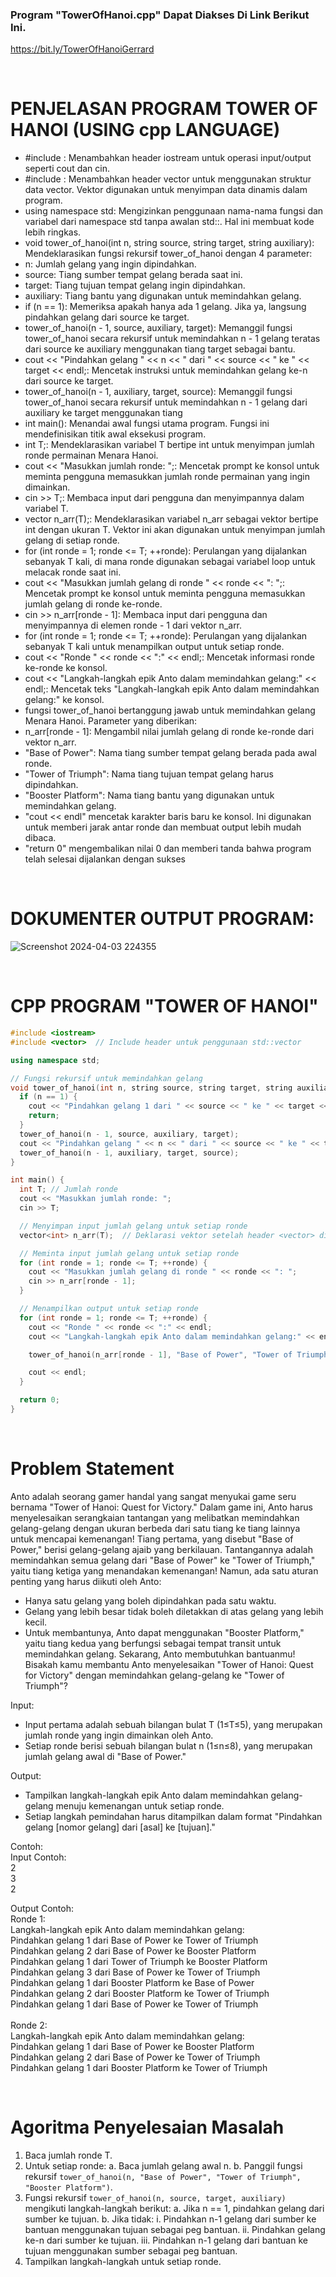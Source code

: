 ### Program "TowerOfHanoi.cpp" Dapat Diakses Di Link Berikut Ini.
https://bit.ly/TowerOfHanoiGerrard

<br>

# PENJELASAN PROGRAM TOWER OF HANOI (USING cpp LANGUAGE)

- #include <iostream>: Menambahkan header iostream untuk operasi input/output seperti cout dan cin.
- #include <vector>: Menambahkan header vector untuk menggunakan struktur data vector. Vektor digunakan untuk menyimpan data dinamis dalam program.
- using namespace std: Mengizinkan penggunaan nama-nama fungsi dan variabel dari namespace std tanpa awalan std::. Hal ini membuat kode lebih ringkas.
- void tower_of_hanoi(int n, string source, string target, string auxiliary): Mendeklarasikan fungsi rekursif tower_of_hanoi dengan 4 parameter:
- n: Jumlah gelang yang ingin dipindahkan.
- source: Tiang sumber tempat gelang berada saat ini.
- target: Tiang tujuan tempat gelang ingin dipindahkan.
- auxiliary: Tiang bantu yang digunakan untuk memindahkan gelang.
- if (n == 1): Memeriksa apakah hanya ada 1 gelang. Jika ya, langsung pindahkan gelang dari source ke target.
- tower_of_hanoi(n - 1, source, auxiliary, target): Memanggil fungsi tower_of_hanoi secara rekursif untuk memindahkan n - 1 gelang teratas dari source ke auxiliary menggunakan tiang target sebagai bantu.
- cout << "Pindahkan gelang " << n << " dari " << source << " ke " << target << endl;: Mencetak instruksi untuk memindahkan gelang ke-n dari source ke target.
- tower_of_hanoi(n - 1, auxiliary, target, source): Memanggil fungsi tower_of_hanoi secara rekursif untuk memindahkan n - 1 gelang dari auxiliary ke target menggunakan tiang
- int main(): Menandai awal fungsi utama program. Fungsi ini mendefinisikan titik awal eksekusi program.
- int T;: Mendeklarasikan variabel T bertipe int untuk menyimpan jumlah ronde permainan Menara Hanoi.
- cout << "Masukkan jumlah ronde: ";: Mencetak prompt ke konsol untuk meminta pengguna memasukkan jumlah ronde permainan yang ingin dimainkan.
- cin >> T;: Membaca input dari pengguna dan menyimpannya dalam variabel T.
- vector<int> n_arr(T);: Mendeklarasikan variabel n_arr sebagai vektor bertipe int dengan ukuran T. Vektor ini akan digunakan untuk menyimpan jumlah gelang di setiap ronde.
- for (int ronde = 1; ronde <= T; ++ronde): Perulangan yang dijalankan sebanyak T kali, di mana ronde digunakan sebagai variabel loop untuk melacak ronde saat ini.
- cout << "Masukkan jumlah gelang di ronde " << ronde << ": ";: Mencetak prompt ke konsol untuk meminta pengguna memasukkan jumlah gelang di ronde ke-ronde.
- cin >> n_arr[ronde - 1]: Membaca input dari pengguna dan menyimpannya di elemen ronde - 1 dari vektor n_arr.
- for (int ronde = 1; ronde <= T; ++ronde): Perulangan yang dijalankan sebanyak T kali untuk menampilkan output untuk setiap ronde.
- cout << "Ronde " << ronde << ":" << endl;: Mencetak informasi ronde ke-ronde ke konsol.
- cout << "Langkah-langkah epik Anto dalam memindahkan gelang:" << endl;: Mencetak teks "Langkah-langkah epik Anto dalam memindahkan gelang:" ke konsol.
- fungsi tower_of_hanoi bertanggung jawab untuk memindahkan gelang Menara Hanoi. Parameter yang diberikan:
- n_arr[ronde - 1]: Mengambil nilai jumlah gelang di ronde ke-ronde dari vektor n_arr.
- "Base of Power": Nama tiang sumber tempat gelang berada pada awal ronde.
- "Tower of Triumph": Nama tiang tujuan tempat gelang harus dipindahkan.
- "Booster Platform": Nama tiang bantu yang digunakan untuk memindahkan gelang.
- "cout << endl" mencetak karakter baris baru ke konsol. Ini digunakan untuk memberi jarak antar ronde dan membuat output lebih mudah dibaca.
- "return 0" mengembalikan nilai 0 dan memberi tanda bahwa program telah selesai dijalankan dengan sukses

<br>

# DOKUMENTER OUTPUT PROGRAM:
![Screenshot 2024-04-03 224355](https://github.com/gerrardgs/CPP-Heritage/assets/114888829/80be9b5e-d02d-457e-a43a-8a715c8c4ee2)

<br>

# CPP PROGRAM "TOWER OF HANOI"
```cpp
#include <iostream>
#include <vector>  // Include header untuk penggunaan std::vector

using namespace std;

// Fungsi rekursif untuk memindahkan gelang
void tower_of_hanoi(int n, string source, string target, string auxiliary) {
  if (n == 1) {
    cout << "Pindahkan gelang 1 dari " << source << " ke " << target << endl;
    return;
  }
  tower_of_hanoi(n - 1, source, auxiliary, target);
  cout << "Pindahkan gelang " << n << " dari " << source << " ke " << target << endl;
  tower_of_hanoi(n - 1, auxiliary, target, source);
}

int main() {
  int T; // Jumlah ronde
  cout << "Masukkan jumlah ronde: ";
  cin >> T;

  // Menyimpan input jumlah gelang untuk setiap ronde
  vector<int> n_arr(T);  // Deklarasi vektor setelah header <vector> di-include

  // Meminta input jumlah gelang untuk setiap ronde
  for (int ronde = 1; ronde <= T; ++ronde) {
    cout << "Masukkan jumlah gelang di ronde " << ronde << ": ";
    cin >> n_arr[ronde - 1];
  }

  // Menampilkan output untuk setiap ronde
  for (int ronde = 1; ronde <= T; ++ronde) {
    cout << "Ronde " << ronde << ":" << endl;
    cout << "Langkah-langkah epik Anto dalam memindahkan gelang:" << endl;

    tower_of_hanoi(n_arr[ronde - 1], "Base of Power", "Tower of Triumph", "Booster Platform");

    cout << endl;
  }

  return 0;
}

```

<br>

# Problem Statement
Anto adalah seorang gamer handal yang sangat menyukai game seru bernama "Tower of Hanoi: Quest for Victory." Dalam game ini, Anto harus menyelesaikan serangkaian tantangan yang melibatkan memindahkan gelang-gelang dengan ukuran berbeda dari satu tiang ke tiang lainnya untuk mencapai kemenangan! Tiang pertama, yang disebut "Base of Power," berisi gelang-gelang ajaib yang berkilauan. Tantangannya adalah memindahkan semua gelang dari "Base of Power" ke "Tower of Triumph," yaitu tiang ketiga yang menandakan kemenangan! Namun, ada satu aturan penting yang harus diikuti oleh Anto:
- Hanya satu gelang yang boleh dipindahkan pada satu waktu.
- Gelang yang lebih besar tidak boleh diletakkan di atas gelang yang lebih kecil.
- Untuk membantunya, Anto dapat menggunakan "Booster Platform," yaitu tiang kedua yang berfungsi sebagai tempat transit untuk memindahkan gelang.
Sekarang, Anto membutuhkan bantuanmu! Bisakah kamu membantu Anto menyelesaikan "Tower of Hanoi: Quest for Victory" dengan memindahkan gelang-gelang ke "Tower of Triumph"?


Input:
- Input pertama adalah sebuah bilangan bulat T (1≤T≤5), yang merupakan jumlah ronde yang ingin dimainkan oleh Anto.
- Setiap ronde berisi sebuah bilangan bulat n (1≤n≤8), yang merupakan jumlah gelang awal di "Base of Power."

Output:
- Tampilkan langkah-langkah epik Anto dalam memindahkan gelang-gelang menuju kemenangan untuk setiap ronde.
- Setiap langkah pemindahan harus ditampilkan dalam format "Pindahkan gelang [nomor gelang] dari [asal] ke [tujuan]."

Contoh:
<br> Input Contoh:
<br> 2
<br> 3
<br> 2

Output Contoh:
<br> Ronde 1:
<br> Langkah-langkah epik Anto dalam memindahkan gelang:
<br> Pindahkan gelang 1 dari Base of Power ke Tower of Triumph
<br> Pindahkan gelang 2 dari Base of Power ke Booster Platform
<br> Pindahkan gelang 1 dari Tower of Triumph ke Booster Platform
<br> Pindahkan gelang 3 dari Base of Power ke Tower of Triumph
<br> Pindahkan gelang 1 dari Booster Platform ke Base of Power
<br> Pindahkan gelang 2 dari Booster Platform ke Tower of Triumph
<br> Pindahkan gelang 1 dari Base of Power ke Tower of Triumph
<br>
<br> Ronde 2:
<br> Langkah-langkah epik Anto dalam memindahkan gelang:
<br> Pindahkan gelang 1 dari Base of Power ke Booster Platform
<br> Pindahkan gelang 2 dari Base of Power ke Tower of Triumph
<br> Pindahkan gelang 1 dari Booster Platform ke Tower of Triumph

<br>

# Agoritma Penyelesaian Masalah
1. Baca jumlah ronde T.
2. Untuk setiap ronde:
   a. Baca jumlah gelang awal n.
   b. Panggil fungsi rekursif `tower_of_hanoi(n, "Base of Power", "Tower of Triumph", "Booster Platform")`.
3. Fungsi rekursif `tower_of_hanoi(n, source, target, auxiliary)` mengikuti langkah-langkah berikut:
   a. Jika n == 1, pindahkan gelang dari sumber ke tujuan.
   b. Jika tidak:
      i. Pindahkan n-1 gelang dari sumber ke bantuan menggunakan tujuan sebagai peg bantuan.
      ii. Pindahkan gelang ke-n dari sumber ke tujuan.
      iii. Pindahkan n-1 gelang dari bantuan ke tujuan menggunakan sumber sebagai peg bantuan.
4. Tampilkan langkah-langkah untuk setiap ronde.
